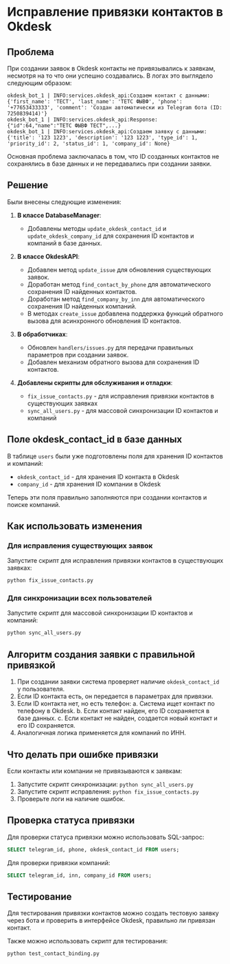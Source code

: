 # Исправление привязки контактов в Okdesk

## Проблема

При создании заявок в Okdesk контакты не привязывались к заявкам, несмотря на то что они успешно создавались. В логах это выглядело следующим образом:

```
okdesk_bot_1 | INFO:services.okdesk_api:Создаем контакт с данными: {'first_name': 'ТЕСТ', 'last_name': 'ТЕТС ФЫВФ', 'phone': '+77653433333', 'comment': 'Создан автоматически из Telegram бота (ID: 7250839414)'}
okdesk_bot_1 | INFO:services.okdesk_api:Response: {"id":64,"name":"ТЕТС ФЫВФ ТЕСТ",...}
okdesk_bot_1 | INFO:services.okdesk_api:Создаем заявку с данными: {'title': '123 1223', 'description': '123 1223', 'type_id': 1, 'priority_id': 2, 'status_id': 1, 'company_id': None}
```

Основная проблема заключалась в том, что ID созданных контактов не сохранялись в базе данных и не передавались при создании заявки.

## Решение

Были внесены следующие изменения:

1. **В классе DatabaseManager**:
   - Добавлены методы `update_okdesk_contact_id` и `update_okdesk_company_id` для сохранения ID контактов и компаний в базе данных.

2. **В классе OkdeskAPI**:
   - Добавлен метод `update_issue` для обновления существующих заявок.
   - Доработан метод `find_contact_by_phone` для автоматического сохранения ID найденных контактов.
   - Доработан метод `find_company_by_inn` для автоматического сохранения ID найденных компаний.
   - В методах `create_issue` добавлена поддержка функций обратного вызова для асинхронного обновления ID контактов.

3. **В обработчиках**:
   - Обновлен `handlers/issues.py` для передачи правильных параметров при создании заявок.
   - Добавлен механизм обратного вызова для сохранения ID контактов.

4. **Добавлены скрипты для обслуживания и отладки**:
   - `fix_issue_contacts.py` - для исправления привязки контактов в существующих заявках
   - `sync_all_users.py` - для массовой синхронизации ID контактов и компаний

## Поле okdesk_contact_id в базе данных

В таблице `users` были уже подготовлены поля для хранения ID контактов и компаний:
- `okdesk_contact_id` - для хранения ID контакта в Okdesk
- `company_id` - для хранения ID компании в Okdesk

Теперь эти поля правильно заполняются при создании контактов и поиске компаний.

## Как использовать изменения

### Для исправления существующих заявок

Запустите скрипт для исправления привязки контактов в существующих заявках:

```bash
python fix_issue_contacts.py
```

### Для синхронизации всех пользователей

Запустите скрипт для массовой синхронизации ID контактов и компаний:

```bash
python sync_all_users.py
```

## Алгоритм создания заявки с правильной привязкой

1. При создании заявки система проверяет наличие `okdesk_contact_id` у пользователя.
2. Если ID контакта есть, он передается в параметрах для привязки.
3. Если ID контакта нет, но есть телефон:
   a. Система ищет контакт по телефону в Okdesk.
   b. Если контакт найден, его ID сохраняется в базе данных.
   c. Если контакт не найден, создается новый контакт и его ID сохраняется.
4. Аналогичная логика применяется для компаний по ИНН.

## Что делать при ошибке привязки

Если контакты или компании не привязываются к заявкам:

1. Запустите скрипт синхронизации: `python sync_all_users.py`
2. Запустите скрипт исправления: `python fix_issue_contacts.py`
3. Проверьте логи на наличие ошибок.

## Проверка статуса привязки

Для проверки статуса привязки можно использовать SQL-запрос:

```sql
SELECT telegram_id, phone, okdesk_contact_id FROM users;
```

Для проверки привязки компаний:

```sql
SELECT telegram_id, inn, company_id FROM users;
```

## Тестирование

Для тестирования привязки контактов можно создать тестовую заявку через бота и проверить в интерфейсе Okdesk, правильно ли привязан контакт.

Также можно использовать скрипт для тестирования:

```bash
python test_contact_binding.py
```
